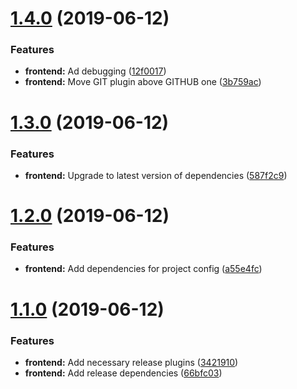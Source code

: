 # [1.4.0](https://github.com/marksmall/release-test/compare/v1.3.0...v1.4.0) (2019-06-12)


### Features

* **frontend:** Ad debugging ([12f0017](https://github.com/marksmall/release-test/commit/12f0017))
* **frontend:** Move GIT plugin above GITHUB one ([3b759ac](https://github.com/marksmall/release-test/commit/3b759ac))

# [1.3.0](https://github.com/marksmall/release-test/compare/v1.2.0...v1.3.0) (2019-06-12)


### Features

* **frontend:** Upgrade to latest version of dependencies ([587f2c9](https://github.com/marksmall/release-test/commit/587f2c9))

# [1.2.0](https://github.com/marksmall/release-test/compare/v1.1.0...v1.2.0) (2019-06-12)


### Features

* **frontend:** Add dependencies for project config ([a55e4fc](https://github.com/marksmall/release-test/commit/a55e4fc))

# [1.1.0](https://github.com/marksmall/release-test/compare/v1.0.0...v1.1.0) (2019-06-12)


### Features

* **frontend:** Add necessary release plugins ([3421910](https://github.com/marksmall/release-test/commit/3421910))
* **frontend:** Add release dependencies ([66bfc03](https://github.com/marksmall/release-test/commit/66bfc03))
